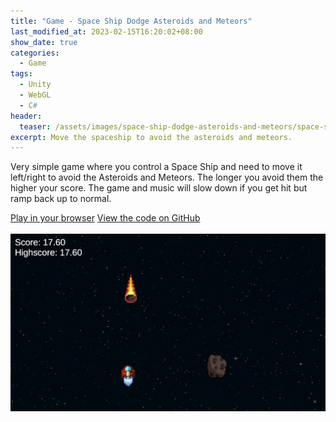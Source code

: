 ```yaml
---
title: "Game - Space Ship Dodge Asteroids and Meteors"
last_modified_at: 2023-02-15T16:20:02+08:00
show_date: true
categories:
  - Game
tags:
  - Unity
  - WebGL
  - C#
header:
  teaser: /assets/images/space-ship-dodge-asteroids-and-meteors/space-ship-dodge-asteroids-and-meteors-icon.png
excerpt: Move the spaceship to avoid the asteroids and meteors.
---
```


Very simple game where you control a Space Ship and need to move it left/right to avoid the Asteroids and Meteors. The longer you avoid them the higher your score. The game and music will slow down if you get hit but ramp back up to normal.

<div>
    <a href="https://chriswoodcodes.net/SpaceShipDodgeAsteroidsAndMeteors/" class="btn btn--info">Play in your browser</a>
    <a href="https://github.com/ChrisWoody/SpaceShipDodgeAsteroidsAndMeteors/" rel="noreferrer noopener" target="_blank" class="btn btn--primary">View the code on GitHub</a>
</div>

<br />

<img style="margin-left:auto;margin-right:auto;display:block" src="/assets/images/space-ship-dodge-asteroids-and-meteors/space-ship-dodge-asteroids-and-meteors-icon.png">
